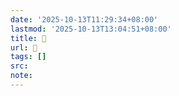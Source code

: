 ```yaml
---
date: '2025-10-13T11:29:34+08:00'
lastmod: '2025-10-13T13:04:51+08:00'
title: 󰢊
url: 󰢊
tags: []
src:
note:
---
```

